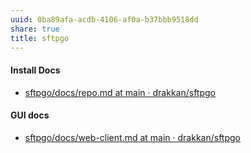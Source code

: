 ```yaml
---
uuid: 0ba89afa-acdb-4106-af0a-b37bbb9518dd
share: true
title: sftpgo
---
```

#### Install Docs

* [sftpgo/docs/repo.md at main · drakkan/sftpgo](https://github.com/drakkan/sftpgo/blob/main/docs/repo.md)
#### GUI docs

* [sftpgo/docs/web-client.md at main · drakkan/sftpgo](https://github.com/drakkan/sftpgo/blob/main/docs/web-client.md)
